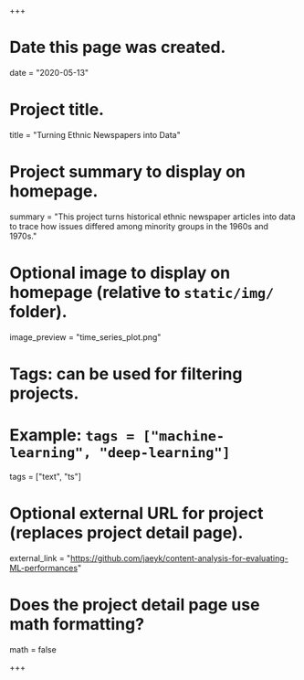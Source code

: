 +++
# Date this page was created.
date = "2020-05-13"

# Project title.
title = "Turning Ethnic Newspapers into Data"

# Project summary to display on homepage.
summary = "This project turns historical ethnic newspaper articles into data to trace how issues differed among minority groups in the 1960s and 1970s."

# Optional image to display on homepage (relative to `static/img/` folder).
image_preview = "time_series_plot.png"

# Tags: can be used for filtering projects.
# Example: `tags = ["machine-learning", "deep-learning"]`
tags = ["text", "ts"]

# Optional external URL for project (replaces project detail page).
external_link = "https://github.com/jaeyk/content-analysis-for-evaluating-ML-performances"

# Does the project detail page use math formatting?
math = false

+++

